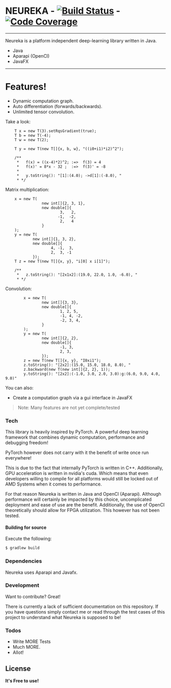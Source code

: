 # NEUREKA - [![Build Status](https://travis-ci.com/Gleethos/neureka.svg?branch=master)](https://travis-ci.org/gleethos/neureka) - [![Code Coverage](https://img.shields.io/codecov/c/github/gleethos/neureka)](https://codecov.io/github/gleethos/neureka)

---

Neureka is a platform independent deep-learning library written in Java. 

  - Java
  - Aparapi (OpenCl)
  - JavaFX
  
---  

# Features!

  - Dynamic computation graph.
  - Auto differentiation (forwards/backwards).
  - Unlimited tensor convolution.

Take a look:
```
    T x = new T(3).setRqsGradient(true);
    T b = new T(-4);
    T w = new T(2);
        
    T y = new T(new T[]{x, b, w}, "((i0+i1)*i2)^2");
    
    /**
     *   f(x) = ((x-4)*2)^2; :=>  f(3) = 4
     *   f(x)' = 8*x - 32 ;  :=>  f(3)' = -8
     *   
     *   y.toString(): "[1]:(4.0); ->d[1]:(-8.0), "    
     * */
```
Matrix multiplication:
```
    x = new T(
                new int[]{2, 3, 1},
                new double[]{
                        3,   2,
                       -1,  -2,
                        2,   4
                }
    );
    y = new T(
            new int[]{1, 3, 2},
            new double[]{
                    4, -1,  3,
                    2,  3, -1
            });
    T z = new T(new T[]{x, y}, "i[0] x i[1]");
    
    /**
     *   z.toString(): "[2x1x2]:(19.0, 22.0, 1.0, -6.0), "    
     * */
```
Convolution:
```
        x = new T(
                new int[]{3, 3},
                new double[]{
                        1, 2, 5,
                        -1, 4, -2,
                        -2, 3, 4,
                }
        );
        y = new T(
                new int[]{2, 2},
                new double[]{
                        -1, 3,
                        2, 3,
                });
        z = new T(new T[]{x, y}, "I0xi1");
        z.toString(): "[2x2]:(15.0, 15.0, 18.0, 8.0), "
        z.backward(new T(new int[]{2, 2}, 1));
        y.toString(): "[2x2]:(-1.0, 3.0, 2.0, 3.0):g:(6.0, 9.0, 4.0, 9.0)"
```


You can also:
  - Create a computation graph via a gui interface in JavaFX

> Note:
> Many features are not yet complete/tested 
>

### Tech

This library is heavily inspired by PyTorch.
A powerful deep learning framework that combines
dynamic computation, performance and debugging freedom!

PyTorch however does not carry with it the benefit of write once run everywhere! 

This is due to the fact that internally PyTorch is written
in C++. Additionally, GPU acceleration is written in nvidia's cuda. 
Which means that even developers willing to compile for all platforms
would still be locked out of AMD Systems when it comes to performance.

For that reason Neureka is written in Java and OpenCl (Aparapi).
Although performance will certainly be impacted by this choice,
uncomplicated deployment and ease of use are the benefit.
Additionally, the use of OpenCl theoretically should allow for
FPGA utilization. This however has not been tested.

#### Building for source
Execute the following:
```sh
$ gradlew build
```

### Dependencies

Neureka uses Aparapi and Javafx.


### Development

Want to contribute? Great!

There is currently a lack of sufficient documentation on this repository.
If you have questions simply contact me or read through the test cases 
of this project to understand what Neureka is supposed to be!


### Todos

 - Write MORE Tests
 - Much MORE.
 - Allot!

License
----

**It's Free to use!**
